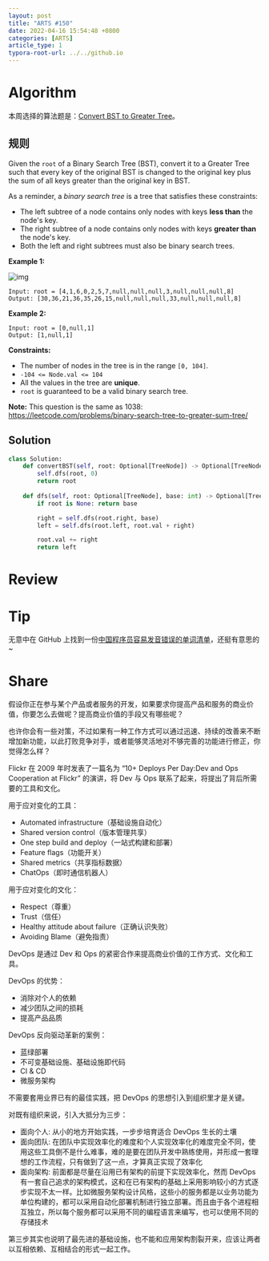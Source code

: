 ```yaml
---
layout: post
title: "ARTS #150"
date: 2022-04-16 15:54:48 +0800
categories: [ARTS]
article_type: 1
typora-root-url: ../../github.io
---
```



# Algorithm

本周选择的算法题是：[Convert BST to Greater Tree](https://leetcode.com/problems/convert-bst-to-greater-tree/)。


## 规则

Given the `root` of a Binary Search Tree (BST), convert it to a Greater Tree such that every key of the original BST is changed to the original key plus the sum of all keys greater than the original key in BST.

As a reminder, a *binary search tree* is a tree that satisfies these constraints:

- The left subtree of a node contains only nodes with keys **less than** the node's key.
- The right subtree of a node contains only nodes with keys **greater than** the node's key.
- Both the left and right subtrees must also be binary search trees.

 

**Example 1:**

![img](https://assets.leetcode.com/uploads/2019/05/02/tree.png)

```
Input: root = [4,1,6,0,2,5,7,null,null,null,3,null,null,null,8]
Output: [30,36,21,36,35,26,15,null,null,null,33,null,null,null,8]
```

**Example 2:**

```
Input: root = [0,null,1]
Output: [1,null,1]
```

 

**Constraints:**

- The number of nodes in the tree is in the range `[0, 104]`.
- `-104 <= Node.val <= 104`
- All the values in the tree are **unique**.
- `root` is guaranteed to be a valid binary search tree.

 

**Note:** This question is the same as 1038: https://leetcode.com/problems/binary-search-tree-to-greater-sum-tree/

## Solution

```python
class Solution:
    def convertBST(self, root: Optional[TreeNode]) -> Optional[TreeNode]:
        self.dfs(root, 0)
        return root
    
    def dfs(self, root: Optional[TreeNode], base: int) -> Optional[TreeNode]:
        if root is None: return base

        right = self.dfs(root.right, base)
        left = self.dfs(root.left, root.val + right)

        root.val += right
        return left
```


# Review



# Tip

无意中在 GitHub 上找到一份[中国程序员容易发音错误的单词清单](https://github.com/shimohq/chinese-programmer-wrong-pronunciation)，还挺有意思的~

# Share

假设你正在参与某个产品或者服务的开发，如果要求你提高产品和服务的商业价值，你要怎么去做呢？提高商业价值的手段又有哪些呢？

也许你会有一些对策，不过如果有一种工作方式可以通过迅速、持续的改善来不断增加新功能，以此打败竞争对手，或者能够灵活地对不够完善的功能进行修正，你觉得怎么样？

Flickr 在 2009 年时发表了一篇名为 “10+ Deploys Per Day:Dev and Ops Cooperation at Flickr” 的演讲，将 Dev 与 Ops 联系了起来，将提出了背后所需要的工具和文化。

用于应对变化的工具：

- Automated infrastructure（基础设施自动化）
- Shared version control（版本管理共享）
- One step build and deploy（一站式构建和部署）
- Feature flags（功能开关）
- Shared metrics（共享指标数据）
- ChatOps（即时通信机器人）

用于应对变化的文化：

- Respect（尊重）
- Trust（信任）
- Healthy attitude about failure（正确认识失败）
- Avoiding Blame（避免指责）

DevOps 是通过 Dev 和 Ops 的紧密合作来提高商业价值的工作方式、文化和工具。

DevOps 的优势：

- 消除对个人的依赖
- 减少团队之间的损耗
- 提高产品品质

DevOps 反向驱动革新的案例：

- 蓝绿部署
- 不可变基础设施、基础设施即代码
- CI & CD
- 微服务架构

不需要套用业界已有的最佳实践，把 DevOps 的思想引入到组织里才是关键。

对既有组织来说，引入大抵分为三步：

- 面向个人: 从小的地方开始实践，一步步培育适合 DevOps 生长的土壤
- 面向团队: 在团队中实现效率化的难度和个人实现效率化的难度完全不同，使用这些工具倒不是什么难事，难的是要在团队开发中熟练使用，并形成一套理想的工作流程，只有做到了这一点，才算真正实现了效率化
- 面向架构: 前面都是尽量在沿用已有架构的前提下实现效率化，然而 DevOps 有一套自己追求的架构模式，这和在已有架构的基础上采用影响较小的方式逐步实现不太一样。比如微服务架构设计风格，这些小的服务都是以业务功能为单位构建的，都可以采用自动化部署机制进行独立部署。而且由于各个进程相互独立，所以每个服务都可以采用不同的编程语言来编写，也可以使用不同的存储技术

第三步其实也说明了最先进的基础设施，也不能和应用架构割裂开来，应该让两者以互相依赖、互相结合的形式一起工作。
